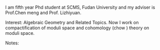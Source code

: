 I am fifth year Phd student at SCMS, Fudan University and my adviser is Prof.Chen meng and Prof. Lizhiyuan.

Interest: Algebraic Geometry and Related Topics. Now I work on compactification of moduli space and cohomology (chow ) theory on moduli space.




Notes:
